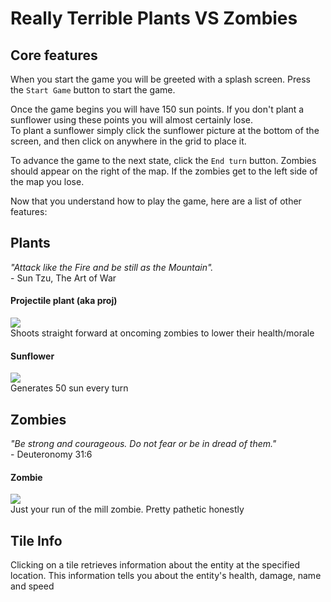 # Really Terrible Plants VS Zombies

**Core features**
------
When you start the game you will be greeted with a splash screen. Press the `Start Game` button to start the game.  

Once the game begins you will have 150 sun points. If you don't plant a sunflower using these points you will almost certainly lose.  
To plant a sunflower simply click the sunflower picture at the bottom of the screen, and then click on anywhere in the grid to place it.

To advance the game to the next state, click the `End turn` button.  Zombies should appear on the right of the map.  If the zombies get to the left side of the map you lose.

Now that you understand how to play the game, here are a list of other features: 


**Plants**
------

_"Attack like the Fire and be still as the Mountain"._  
\- Sun Tzu, The Art of War

#### Projectile plant (aka proj)
![](https://imgur.com/vvJAXDx.png)  
Shoots straight forward at oncoming zombies to lower their health/morale

#### Sunflower
![](https://imgur.com/UbF537X.png)  
Generates 50 sun every turn


**Zombies**
------
_"Be strong and courageous. Do not fear or be in dread of them."_  
\- Deuteronomy 31:6
#### Zombie
![](https://imgur.com/DZ8P141.png)  
Just your run of the mill zombie. Pretty pathetic honestly


## **Tile Info**

Clicking on a tile retrieves information about the entity at the specified location. This information tells you about the entity's health, damage, name and speed
